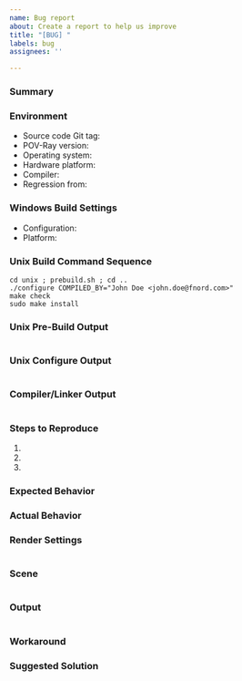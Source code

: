 ```yaml
---
name: Bug report
about: Create a report to help us improve
title: "[BUG] "
labels: bug
assignees: ''

---
```


<!-- -----------------------------------------------------------------------------------------------
NOTE: THIS IS NOT A QUESTIONNAIRE, but rather a collection of building blocks to help you write a
good issue report. PLEASE DISCARD any portions you don't understand or deem irrelevant for your type
of report, and CHANGE OR ADD whatever you deem helpful.
------------------------------------------------------------------------------------------------ -->

### Summary

<!-- Briefly describe your issue here. -->

### Environment

<!-- Describe the environment you're using: -->
<!-- PLEASE DELETE ENTRIES if not applicable. -->
  - Source code Git tag: <!-- e.g. v3.7.0.0 -->
  - POV-Ray version: <!-- e.g. v3.7.1-beta.9+msvc14.win64 -->
  - Operating system: <!-- e.g. Windows 10, Ubuntu 14.04 -->
  - Hardware platform: <!-- e.g. x86, x86-64, ARM -->
  - Compiler: <!-- e.g. Visual Studio 2015 SP2, GNU g++ 5.3 -->
  - Regression from: <!-- known ok version, e.g. v3.6.2.msvc9.win64 -->


<!-- Build Problems Only ----------------------------------------------------------------------- -->
<!-- PLEASE DELETE THIS ENTIRE SECTION if reporting a non-build issue. -->

### Windows Build Settings

<!-- Describe the settings you were using to compile POV-Ray for Windows: -->
<!-- PLEASE DELETE THIS SUBSECTION for non-Windows builds. -->
  - Configuration: <!-- e.g. Debug, Release, Release-SSE2 -->
  - Platform: <!-- e.g. Win32, x64 -->
 
### Unix Build Command Sequence

<!-- Replace the following example with the actual command sequence you're using to build POV-Ray
for Unix: -->
<!-- PLEASE DELETE THIS SUBSECTION for non-Unix/Mac builds. -->
~~~
cd unix ; prebuild.sh ; cd ..
./configure COMPILED_BY="John Doe <john.doe@fnord.com>"
make check
sudo make install
~~~

### Unix Pre-Build Output

<!-- If you experience errors in `./configure`, or suspect the root cause to be in `prebuild.sh`,
copy the _complete_ output of `prebuild.sh` between the tilde lines (Otherwise, please strip this
subsection): -->
<!-- PLEASE DELETE THIS SUBSECTION for non-Unix/Mac builds or if not applicable. -->
~~~
~~~

### Unix Configure Output

<!-- Copy the complete output of `./configure` between the tilde lines: -->
<!-- PLEASE DELETE THIS SUBSECTION for non-Unix/Mac builds. -->
~~~
~~~

### Compiler/Linker Output

<!-- Copy any compiler/linker errors and other relevant messages between the tilde lines: -->
<!-- PLEASE DELETE THIS SUBSECTION for non-Unix/Mac builds. -->
~~~
~~~


<!-- Non-Build Problems Only ------------------------------------------------------------------- -->
<!-- PLEASE DELETE THIS ENTIRE SECTION if reporting a build issue. -->

### Steps to Reproduce

<!-- Describe the steps you took that led to the issue: -->
<!-- PLEASE DELETE OR ADD steps as applicable. -->
 1. <!-- First step -->
 2. <!-- Second step -->
 3. <!-- Third step -->

### Expected Behavior

<!-- Describe what you expected to happen. -->

### Actual Behavior

<!-- Describe what actually happened. -->


<!-- Render Problems Only ---------------------------------------------------------------------- -->
<!-- PLEASE DELETE THIS ENTIRE SECTION if reporting a non-render issue. -->

### Render Settings

<!-- Copy your INI options / command-line settings between the tilde lines: -->
<!-- PLEASE DELETE THIS SUBSECTION if not applicable. -->
~~~
~~~

### Scene

<!-- Copy a minimal sample scene between the tilde lines: -->
<!-- PLEASE DELETE THIS SUBSECTION if not applicable. -->
~~~
~~~

### Output

<!-- Copy the render output / message pane contents between the tilde lines: -->
<!-- PLEASE DELETE THIS SUBSECTION if not applicable. -->
~~~
~~~


<!-- All Problems ------------------------------------------------------------------------------ -->

### Workaround

<!-- If you have managed to work around the issue, describe that workaround here. -->
<!-- PLEASE DELETE THIS SUBSECTION if not applicable. -->

### Suggested Solution

<!-- If you have an idea how to solve the issue for good, describe it here. -->
<!-- PLEASE DELETE THIS SUBSECTION if not applicable. -->

<!-- -----------------------------------------------------------------------------------------------
NOTE: Please take a moment to PREVIEW YOUR REPORT before submitting it.
------------------------------------------------------------------------------------------------ -->
